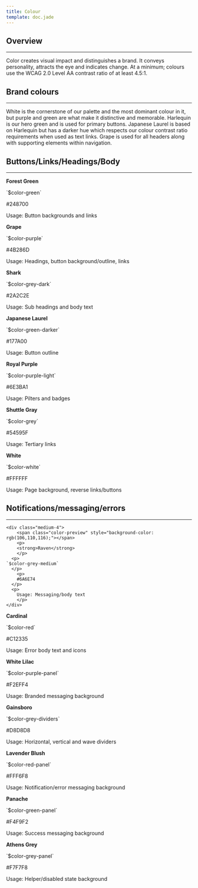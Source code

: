 ```yaml
---
title: Colour
template: doc.jade
---
```


## Overview

---

Color creates visual impact and distinguishes a brand. It conveys personality, attracts the eye and indicates change. At a minimum; colours use the WCAG 2.0 Level AA contrast ratio of at least 4.5:1.

## Brand colours

---

White is the cornerstone of our palette and the most dominant colour in it, but purple and green are what make it distinctive and memorable. Harlequin is our hero green and is used for primary buttons. Japanese Laurel is based on Harlequin but has a darker hue which respects our colour contrast ratio requirements when used as text links. Grape is used for all headers along with supporting elements within navigation.

## Buttons/Links/Headings/Body

---

<div class="container colors">
    <div class="grid-row">
	<div class="medium-4">
	    <span class="color-preview" style="background-color: rgb(36,135,0);"></span>
	    <p>
		<strong>Forest Green</strong>
	    </p>
      <p>
    `$color-green`
      </p>
	    <p>
		#248700
      </p>
      <p>
		Usage: Button backgrounds and links
	    </p>
	</div>
  <div class="medium-4">
  	    <span class="color-preview" style="background-color: rgb(75,40,109);"></span>
  	    <p>
  		<strong>Grape</strong>
  	    </p>
        <p>
      `$color-purple`
        </p>
  	    <p>
  		#4B286D
  		  </p>
        <p>
  		Usage: Headings, button background/outline, links
  	    </p>
  </div>
  <div class="medium-4">
  	    <span class="color-preview" style="background-color: rgb(42, 44, 46);"></span>
  	    <p>
  		<strong>Shark</strong>
  	    </p>
        <p>
      `$color-grey-dark`
        </p>
  	    <p>
  		#2A2C2E
  		  </p>
        <p>
  		Usage: Sub headings and body text
  	    </p>
  </div>
</div>

<div class="container colors">
    <div class="grid-row">
  <div class="medium-4">
	    <span class="color-preview" style="background-color: rgb(23,122,0);"></span>
	    <p>
		<strong>Japanese Laurel</strong>
	    </p>
      <p>
    `$color-green-darker`
      </p>
	    <p>
		#177A00
      </p>
      <p>
		Usage: Button outline
	    </p>
	</div>
  <div class="medium-4">
	    <span class="color-preview" style="background-color: rgb(110,59,161);"></span>
	    <p>
		<strong>Royal Purple</strong>
	    </p>
      <p>
    `$color-purple-light`
      </p>
	    <p>
		#6E3BA1
		  </p>
      <p>
		Usage: Pilters and badges
	    </p>
	</div>
  <div class="medium-4">
    <span class="color-preview" style="background-color: rgb(84,89,95);"></span>
    <p>
  <strong>Shuttle Gray</strong>
    </p>
    <p>
  `$color-grey`
    </p>
    <p>
  #54595F
    </p>
    <p>
  Usage: Tertiary links
    </p>
  </div>
    </div>
    <div class="grid-row">
  <div class="medium-4">
  	    <span class="color-preview" style="background-color: rgb(255, 255, 255);"></span>
  	    <p>
  		<strong>White</strong>
  	    </p>
        <p>
      `$color-white`
        </p>
  	    <p>
  		#FFFFFF
        </p>
        <p>
  		Usage: Page background, reverse links/buttons
  	    </p>
  	</div>
  </div>
</div>


## Notifications/messaging/errors

---

<div class="container colors">
    <div class="grid-row">


	<div class="medium-4">
	    <span class="color-preview" style="background-color: rgb(106,110,116);"></span>
	    <p>
		<strong>Raven</strong>
	    </p>
      <p>
    `$color-grey-medium`
      </p>
	    <p>
		#6A6E74
      </p>
      <p>
		Usage: Messaging/body text
	    </p>
    </div>
  <div class="medium-4">
      <span class="color-preview" style="background-color: rgb(193,35,53);"></span>
      <p>
    <strong>Cardinal</strong>
      </p>
      <p>
    `$color-red`
      </p>
      <p>
    #C12335
      </p>
      <p>
    Usage: Error body text and icons
      </p>
  </div>
  <div class="medium-4">
	    <span class="color-preview" style="background-color: rgb(242,239,244);"></span>
	    <p>
		<strong>White Lilac</strong>
	    </p>
      <p>
    `$color-purple-panel`
      </p>
	    <p>
		#F2EFF4
      </p>
      <p>
		Usage: Branded messaging background
	    </p>
	</div>
    <div class="grid-row">
  <div class="medium-4">
	    <span class="color-preview" style="background-color: rgb(216,216,216);"></span>
	    <p>
		<strong>Gainsboro</strong>
	    </p>
      <p>
    `$color-grey-dividers`
      </p>
	    <p>
		#D8D8D8
      </p>
      <p>
		Usage: Horizontal, vertical and wave dividers
	    </p>
	</div>
  <div class="medium-4">
      <span class="color-preview" style="background-color: rgb(255,246,248);"></span>
      <p>
    <strong>Lavender Blush</strong>
      </p>
      <p>
    `$color-red-panel`
      </p>
      <p>
    #FFF6F8
      </p>
      <p>
    Usage: Notification/error messaging background
      </p>
  </div>
  <div class="medium-4">
	    <span class="color-preview" style="background-color: rgb(244,249,242);"></span>
	    <p>
		<strong>Panache</strong>
	    </p>
      <p>
    `$color-green-panel`
      </p>
	    <p>
		#F4F9F2
      </p>
      <p>
		Usage: Success messaging background
	    </p>
	</div>
    </div>
    <div class="grid-row">
  <div class="medium-4">
      <span class="color-preview" style="background-color: rgb(247,247,248);"></span>
      <p>
    <strong>Athens Grey</strong>
      </p>
      <p>
    `$color-grey-panel`
      </p>
      <p>
    #F7F7F8
      </p>
      <p>
    Usage: Helper/disabled state background
      </p>
  </div>
</div>

</div>

